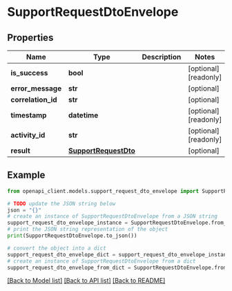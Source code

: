 # SupportRequestDtoEnvelope


## Properties

Name | Type | Description | Notes
------------ | ------------- | ------------- | -------------
**is_success** | **bool** |  | [optional] [readonly] 
**error_message** | **str** |  | [optional] 
**correlation_id** | **str** |  | [optional] 
**timestamp** | **datetime** |  | [optional] [readonly] 
**activity_id** | **str** |  | [optional] [readonly] 
**result** | [**SupportRequestDto**](SupportRequestDto.md) |  | [optional] 

## Example

```python
from openapi_client.models.support_request_dto_envelope import SupportRequestDtoEnvelope

# TODO update the JSON string below
json = "{}"
# create an instance of SupportRequestDtoEnvelope from a JSON string
support_request_dto_envelope_instance = SupportRequestDtoEnvelope.from_json(json)
# print the JSON string representation of the object
print(SupportRequestDtoEnvelope.to_json())

# convert the object into a dict
support_request_dto_envelope_dict = support_request_dto_envelope_instance.to_dict()
# create an instance of SupportRequestDtoEnvelope from a dict
support_request_dto_envelope_from_dict = SupportRequestDtoEnvelope.from_dict(support_request_dto_envelope_dict)
```
[[Back to Model list]](../README.md#documentation-for-models) [[Back to API list]](../README.md#documentation-for-api-endpoints) [[Back to README]](../README.md)


